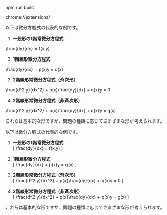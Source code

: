 npm run build

chrome://extensions/

以下は微分方程式の代表的な例です。

1. **一般形の1階常微分方程式**  
   
$$$$ 
   \frac{dy}{dx} = f(x,y)
    $$$$


2. **1階線形微分方程式**  
   
$$$$ 
   \frac{dy}{dx} + p(x)y = q(x)
    $$$$


3. **2階線形常微分方程式（斉次形）**  
   
$$$$ 
   \frac{d^2 y}{dx^2} + p(x)\frac{dy}{dx} + q(x)y = 0
    $$$$


4. **2階線形常微分方程式（非斉次形）**  
   
$$$$ 
   \frac{d^2 y}{dx^2} + p(x)\frac{dy}{dx} + q(x)y = g(x)
    $$$$


これらは基本的な形ですが、問題の種類に応じてさまざまな形が考えられます。

以下は微分方程式の代表的な例です。

1. **一般形の1階常微分方程式**  
   \[
   \frac{dy}{dx} = f(x,y)
   \]

2. **1階線形微分方程式**  
   \[
   \frac{dy}{dx} + p(x)y = q(x)
   \]

3. **2階線形常微分方程式（斉次形）**  
   \[
   \frac{d^2 y}{dx^2} + p(x)\frac{dy}{dx} + q(x)y = 0
   \]

4. **2階線形常微分方程式（非斉次形）**  
   \[
   \frac{d^2 y}{dx^2} + p(x)\frac{dy}{dx} + q(x)y = g(x)
   \]

これらは基本的な形ですが、問題の種類に応じてさまざまな形が考えられます。